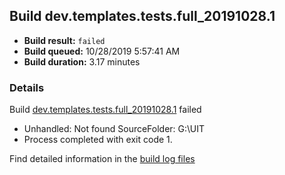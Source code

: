 ## Build dev.templates.tests.full_20191028.1
- **Build result:** `failed`
- **Build queued:** 10/28/2019 5:57:41 AM
- **Build duration:** 3.17 minutes
### Details
Build [dev.templates.tests.full_20191028.1](https://winappstudio.visualstudio.com/web/build.aspx?pcguid=a4ef43be-68ce-4195-a619-079b4d9834c2&builduri=vstfs%3a%2f%2f%2fBuild%2fBuild%2f31599) failed

+ Unhandled: Not found SourceFolder: G:\UIT
+ Process completed with exit code 1.

Find detailed information in the [build log files]()
